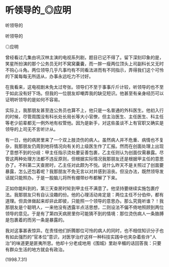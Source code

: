# 听领导的_◎应明

听领导的

听领导的

◎应明

曾经看过几集由巩汉林主演的电视系列剧，题目已记不得了。留下深刻印象的是，笑星所扮演的那个公务员无时不窝窝囊囊，而一胖一瘦两位顶头上司副科长又无时不钩心斗角。两位领导几乎凡事均有不同看法进而有不同指示，弄得我们这个可怜的下属每每无所适从，办事永远吃力不讨好。

在我看来，这电视剧未免太过夸张。领导们不至于事事斤斤计较，听领导的也不至于如此没有好下场。但我的一位朋友却嘲弄我的缺见短识。他甚至有亲身经历可以证明听领导的是如何不容易。

实际上，我那朋友甚至连公务员也算不上，他只是一名普通的外科医生。他初入行的时候，尽管周围没有科长处长局长等大小官僚，但主治医生、主任医生、科主任等老少前辈都无一例外地有权管他。因为是新手，对这些虽谈不上有官职又确实是领导的上司无不言听计从。

有一日，他的病房里来了一个双上肢烫伤的病人。虽然病人并不危重、病情也不复杂，我那朋友仍周到地将情况向有关的上级医生作了汇报。然而在创面处理上出现了意想不到的分歧：甲主任指示烫处要妥善包裹，乙主任则认为创面仅需暴露。尽管这两种处理方法都不违反原则，但根据实际情况我那朋友还是根据甲主任的意思办了。不料第二天查房时，乙主任对此颇为不悦。说什么昨天不是关照过了创面要暴露，怎么还包着呢？我那朋友不免无言以对并感到沮丧。但没办法，既然领导发话就只能照办。于是一股脑儿将所有绷带纱布都解了下来。

正如你能料到的，第三天查房时轮到甲主任不满意了。他坚持要继续实施包裹疗法。我那朋友只有自认没趣的份。他的心理活动肯定是：两位主任不分伯仲，都有道理。但具体做起来却非此即彼，只能照一个领导的意思办。那么究竟听谁？！我那朋友是个聪明人，一来他没有透露半点活思想，二则设法不偏不倚地照顾到两位领导的意见。于是有了第四天病房里你可能猜不到的情境：那位烫伤病人一条胳膊是包裹着的而另一条是暴露的。

我对这事甚表惊异。在责怪他们折腾那位可怜的病人的同时，也不相信知识分子也有如此强烈的“官本位”意识，对医学治疗这样一种科技实践中也夹杂着些许“人治”的味道更是匪夷所思。他却十分老成地用《围城》里赵辛楣的话回答我：只要有群众生活的地方就会有政治。

(1998.7.31)